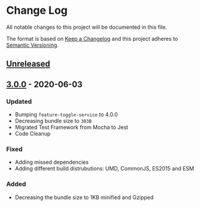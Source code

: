 # Change Log

All notable changes to this project will be documented in this file.

The format is based on [Keep a Changelog](http://keepachangelog.com/)
and this project adheres to [Semantic Versioning](http://semver.org/).

## [Unreleased][]

## [3.0.0][] - 2020-06-03

### Updated

- Bumping `feature-toggle-service` to 4.0.0
- Decreasing bundle size to `303B`
- Migrated Test Framework from Mocha to Jest
- Code Cleanup

### Fixed

- Adding missed dependencies
- Adding different build distrubutions: UMD, CommonJS, ES2015 and ESM

### Added

- Decreasing the bundle size to 1KB minified and Gzipped


[Unreleased]: https://github.com/willmendesneto/reactor-feature-toggle/compare/v3.0.0...HEAD
[3.0.0]: https://github.com/willmendesneto/reactor-feature-toggle/tree/v3.0.0